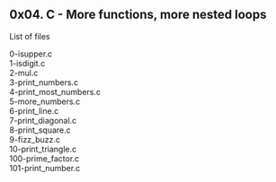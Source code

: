 ## 0x04. C - More functions, more nested loops  
List of files

0-isupper.c  
1-isdigit.c  
2-mul.c  
3-print_numbers.c  
4-print_most_numbers.c  
5-more_numbers.c  
6-print_line.c  
7-print_diagonal.c  
8-print_square.c  
9-fizz_buzz.c  
10-print_triangle.c  
100-prime_factor.c  
101-print_number.c
